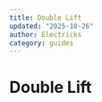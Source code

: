 ```yaml
---
title: Double Lift
updated: "2025-10-26"
author: Electricks
category: guides
---
```


# Double Lift

